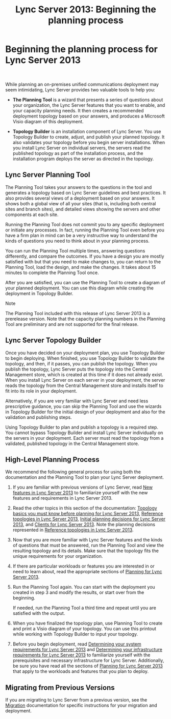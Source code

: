 ﻿---
title: 'Lync Server 2013: Beginning the planning process'
TOCTitle: Beginning the planning process
ms:assetid: df3722b3-f859-49e1-b3ff-ee6863483731
ms:mtpsurl: https://technet.microsoft.com/en-us/library/Gg398986(v=OCS.15)
ms:contentKeyID: 48185618
ms.date: 07/23/2014
mtps_version: v=OCS.15
---

# Beginning the planning process for Lync Server 2013

 


While planning an on-premises unified communications deployment may seem intimidating, Lync Server provides two valuable tools to help you:

  - **The Planning Tool** is a wizard that presents a series of questions about your organization, the Lync Server features that you want to enable, and your capacity planning needs. It then creates a recommended deployment topology based on your answers, and produces a Microsoft Visio diagram of this deployment.

  - **Topology Builder** is an installation component of Lync Server. You use Topology Builder to create, adjust, and publish your planned topology. It also validates your topology before you begin server installations. When you install Lync Server on individual servers, the servers read the published topology as part of the installation process, and the installation program deploys the server as directed in the topology.

## Lync Server Planning Tool

The Planning Tool takes your answers to the questions in the tool and generates a topology based on Lync Server guidelines and best practices. It also provides several views of a deployment based on your answers. It shows both a global view of all your sites (that is, including both central sites and branch sites), and detailed views showing the servers and other components at each site.

Running the Planning Tool does not commit you to any specific deployment or initiate any processes. In fact, running the Planning Tool even before you have a firm plan in mind can be a very instructive way to understand the kinds of questions you need to think about in your planning process.

You can run the Planning Tool multiple times, answering questions differently, and compare the outcomes. If you have a design you are mostly satisfied with but that you need to make changes to, you can return to the Planning Tool, load the design, and make the changes. It takes about 15 minutes to complete the Planning Tool once.

After you are satisfied, you can use the Planning Tool to create a diagram of your planned deployment. You can use this diagram while creating the deployment in Topology Builder.


> [!NOTE]
> The Planning Tool included with this release of Lync Server 2013 is a prerelease version. Note that the capacity planning numbers in the Planning Tool are preliminary and are not supported for the final release.



## Lync Server Topology Builder

Once you have decided on your deployment plan, you use Topology Builder to begin deploying. When finished, you use Topology Builder to validate the topology, and then, if it passes, you can publish the topology. When you publish the topology, Lync Server puts the topology into the Central Management store, which is created at this time if it does not already exist. When you install Lync Server on each server in your deployment, the server reads the topology from the Central Management store and installs itself to fit into its role in your deployment.

Alternatively, if you are very familiar with Lync Server and need less prescriptive guidance, you can skip the Planning Tool and use the wizards in Topology Builder for the initial design of your deployment and also for the validation and publishing steps.

Using Topology Builder to plan and publish a topology is a required step. You cannot bypass Topology Builder and install Lync Server individually on the servers in your deployment. Each server must read the topology from a validated, published topology in the Central Management store.

## High-Level Planning Process

We recommend the following general process for using both the documentation and the Planning Tool to plan your Lync Server deployment.

1.  If you are familiar with previous versions of Lync Server, read [New features in Lync Server 2013](lync-server-2013-new-features.md) to familiarize yourself with the new features and requirements in Lync Server 2013.

2.  Read the other topics in this section of the documentation: [Topology basics you must know before planning for Lync Server 2013](lync-server-2013-topology-basics-you-must-know-before-planning.md), [Reference topologies in Lync Server 2013](lync-server-2013-reference-topologies.md), [Initial planning decisions for Lync Server 2013](lync-server-2013-initial-planning-decisions.md), and [Clients for Lync Server 2013](lync-server-2013-clients.md). Note the planning decisions represented in [Reference topologies in Lync Server 2013](lync-server-2013-reference-topologies.md).

3.  Now that you are more familiar with Lync Server features and the kinds of questions that must be answered, run the Planning Tool and view the resulting topology and its details. Make sure that the topology fits the unique requirements for your organization.

4.  If there are particular workloads or features you are interested in or need to learn about, read the appropriate sections of [Planning for Lync Server 2013](lync-server-2013-planning.md).

5.  Run the Planning Tool again. You can start with the deployment you created in step 3 and modify the results, or start over from the beginning.
    
    If needed, run the Planning Tool a third time and repeat until you are satisfied with the output.

6.  When you have finalized the topology plan, use Planning Tool to create and print a Visio diagram of your topology. You can use this printout while working with Topology Builder to input your topology.

7.  Before you begin deployment, read [Determining your system requirements for Lync Server 2013](lync-server-2013-determining-your-system-requirements.md) and [Determining your infrastructure requirements for Lync Server 2013](lync-server-2013-determining-your-infrastructure-requirements.md) to familiarize yourself with the prerequisites and necessary infrastructure for Lync Server. Additionally, be sure you have read all the sections of [Planning for Lync Server 2013](lync-server-2013-planning.md) that apply to the workloads and features that you plan to deploy.

## Migrating from Previous Versions

If you are migrating to Lync Server from a previous version, see the [Migration](migration.md) documentation for specific instructions for your migration and deployment.

